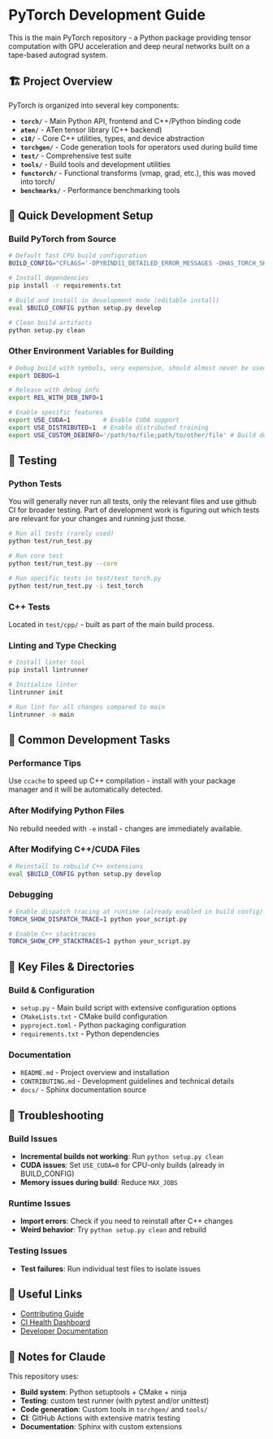 # PyTorch Development Guide

This is the main PyTorch repository - a Python package providing tensor computation with GPU acceleration and deep neural networks built on a tape-based autograd system.

## 🏗️ Project Overview

PyTorch is organized into several key components:
- **`torch/`** - Main Python API, frontend and C++/Python binding code
- **`aten/`** - ATen tensor library (C++ backend)
- **`c10/`** - Core C++ utilities, types, and device abstraction
- **`torchgen/`** - Code generation tools for operators used during build time
- **`test/`** - Comprehensive test suite
- **`tools/`** - Build tools and development utilities
- **`functorch/`** - Functional transforms (vmap, grad, etc.), this was moved into torch/
- **`benchmarks/`** - Performance benchmarking tools

## 🚀 Quick Development Setup

### Build PyTorch from Source
```bash
# Default fast CPU build configuration
BUILD_CONFIG="CFLAGS='-DPYBIND11_DETAILED_ERROR_MESSAGES -DHAS_TORCH_SHOW_DISPATCH_TRACE' USE_DISTRIBUTED=0 USE_FLASH_ATTENTION=0 USE_MEM_EFF_ATTENTION=0 USE_MKLDNN=0 USE_CUDA=0 BUILD_TEST=0 USE_FBGEMM=0 USE_NNPACK=0 USE_QNNPACK=0 USE_XNNPACK=0 USE_COLORIZE_OUTPUT=0"

# Install dependencies
pip install -r requirements.txt

# Build and install in development mode (editable install)
eval $BUILD_CONFIG python setup.py develop

# Clean build artifacts
python setup.py clean
```

### Other Environment Variables for Building
```bash
# Debug build with symbols, very expensive, should almost never be used
export DEBUG=1

# Release with debug info
export REL_WITH_DEB_INFO=1

# Enable specific features
export USE_CUDA=1         # Enable CUDA support
export USE_DISTRIBUTED=1  # Enable distributed training
export USE_CUSTOM_DEBINFO='/path/to/file;path/to/other/file' # Build debug symbold only for these files
```

## 🧪 Testing

### Python Tests
You will generally never run all tests, only the relevant files and use github CI for broader testing. Part of development work is figuring out which tests are relevant for your changes and running just those.

```bash
# Run all tests (rarely used)
python test/run_test.py

# Run core test
python test/run_test.py --core

# Run specific tests in test/test_torch.py
python test/run_test.py -i test_torch
```

### C++ Tests
Located in `test/cpp/` - built as part of the main build process.

### Linting and Type Checking
```bash
# Install linter tool
pip install lintrunner

# Initialize linter
lintrunner init

# Run lint for all changes compared to main
lintrunner -m main
```

## 🔧 Common Development Tasks

### Performance Tips
Use `ccache` to speed up C++ compilation - install with your package manager and it will be automatically detected.

### After Modifying Python Files
No rebuild needed with `-e` install - changes are immediately available.

### After Modifying C++/CUDA Files
```bash
# Reinstall to rebuild C++ extensions
eval $BUILD_CONFIG python setup.py develop
```

### Debugging
```bash
# Enable dispatch tracing at runtime (already enabled in build config)
TORCH_SHOW_DISPATCH_TRACE=1 python your_script.py

# Enable C++ stacktraces
TORCH_SHOW_CPP_STACKTRACES=1 python your_script.py
```

## 📁 Key Files & Directories

### Build & Configuration
- `setup.py` - Main build script with extensive configuration options
- `CMakeLists.txt` - CMake build configuration
- `pyproject.toml` - Python packaging configuration
- `requirements.txt` - Python dependencies

### Documentation
- `README.md` - Project overview and installation
- `CONTRIBUTING.md` - Development guidelines and technical details
- `docs/` - Sphinx documentation source

## 🐛 Troubleshooting

### Build Issues
- **Incremental builds not working**: Run `python setup.py clean`
- **CUDA issues**: Set `USE_CUDA=0` for CPU-only builds (already in BUILD_CONFIG)
- **Memory issues during build**: Reduce `MAX_JOBS`

### Runtime Issues
- **Import errors**: Check if you need to reinstall after C++ changes
- **Weird behavior**: Try `python setup.py clean` and rebuild

### Testing Issues
- **Test failures**: Run individual test files to isolate issues

## 🔗 Useful Links

- [Contributing Guide](https://github.com/pytorch/pytorch/wiki/The-Ultimate-Guide-to-PyTorch-Contributions)
- [CI Health Dashboard](https://hud.pytorch.org/ci/pytorch/pytorch/main)
- [Developer Documentation](https://github.com/pytorch/pytorch/wiki)

## 📝 Notes for Claude

This repository uses:
- **Build system**: Python setuptools + CMake + ninja
- **Testing**: custom test runner (with pytest and/or unittest)
- **Code generation**: Custom tools in `torchgen/` and `tools/`
- **CI**: GitHub Actions with extensive matrix testing
- **Documentation**: Sphinx with custom extensions
